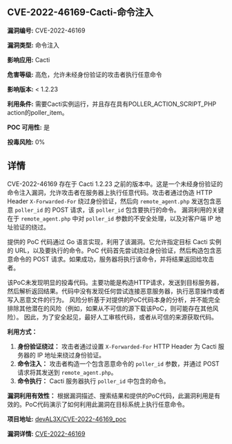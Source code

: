 ## CVE-2022-46169-Cacti-命令注入

**漏洞编号:** CVE-2022-46169

**漏洞类型:** 命令注入

**影响应用:** Cacti

**危害等级:** 高危，允许未经身份验证的攻击者执行任意命令

**影响版本:** < 1.2.23

**利用条件:** 需要Cacti实例运行，并且存在具有POLLER_ACTION_SCRIPT_PHP action的poller_item。

**POC 可用性:** 是

**投毒风险:** 0%

## 详情

CVE-2022-46169 存在于 Cacti 1.2.23 之前的版本中。这是一个未经身份验证的命令注入漏洞，允许攻击者在服务器上执行任意代码。攻击者通过伪造 HTTP Header `X-Forwarded-For` 绕过身份验证，然后向 `remote_agent.php` 发送包含恶意 `poller_id` 的 POST 请求，该 `poller_id` 包含要执行的命令。 漏洞利用的关键在于 `remote_agent.php` 中对 `poller_id` 参数的不安全处理，以及对客户端 IP 地址验证的绕过。

提供的 PoC 代码通过 Go 语言实现，利用了该漏洞。它允许指定目标 Cacti 实例的 URL，以及要执行的命令。PoC 代码首先尝试绕过身份验证，然后构造包含恶意命令的 POST 请求。如果成功，服务器将执行该命令，并将结果返回给攻击者。

该PoC未发现明显的投毒代码。主要功能是构造HTTP请求，发送到目标服务器，然后解析返回结果。代码中没有发现任何尝试连接恶意服务器，执行恶意操作或者写入恶意文件的行为。 风险分析基于对提供的PoC代码本身的分析，并不能完全排除其他潜在的风险（例如，如果从不可信的源下载该PoC，则可能存在其他风险）。 因此，为了安全起见，最好人工审核代码，或者从可信的来源获取代码。

**利用方式：**
1.  **身份验证绕过：** 攻击者通过设置 `X-Forwarded-For` HTTP Header 为 Cacti 服务器的 IP 地址来绕过身份验证。
2.  **命令注入：** 攻击者构造一个包含恶意命令的 `poller_id` 参数，并通过 POST 请求将其发送到 `remote_agent.php`。
3.  **命令执行：** Cacti 服务器执行 `poller_id` 中包含的命令。

**漏洞利用有效性：**
根据漏洞描述、搜索结果和提供的PoC代码，此漏洞利用是有效的。PoC代码演示了如何利用此漏洞在目标系统上执行任意命令。



**项目地址:** [devAL3X/CVE-2022-46169_poc](https://github.com/devAL3X/CVE-2022-46169_poc)

**漏洞详情:** [CVE-2022-46169](https://nvd.nist.gov/vuln/detail/CVE-2022-46169)